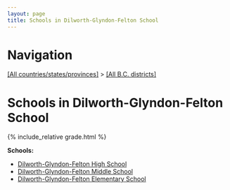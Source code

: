 ```yaml
---
layout: page
title: Schools in Dilworth-Glyndon-Felton School
---
```

# Navigation

[[All countries/states/provinces]](../..) > [[All B.C. districts]](..)

# Schools in Dilworth-Glyndon-Felton School

{% include_relative grade.html %}

**Schools:**

- [Dilworth-Glyndon-Felton High School](Dilworth-Glyndon-Felton_High_School.md)
- [Dilworth-Glyndon-Felton Middle School](Dilworth-Glyndon-Felton_Middle_School.md)
- [Dilworth-Glyndon-Felton Elementary School](Dilworth-Glyndon-Felton_Elementary_School.md)
